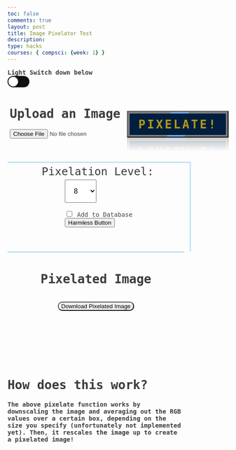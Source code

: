 ```yaml
---
toc: false
comments: true
layout: post
title: Image Pixelator Test
description: 
type: hacks
courses: { compsci: {week: 1} }
---
```

<head>
    <style>
        /* Define styles for left and right halves */
        .container {
            display: flex;
            justify-content: space-between;
            align-items: center;
        }
        .left-half, .right-half, .bottom-half{
            height: 250px;
            padding: 5px;
            color: #444444;
            font-family: 'IBM Plex Sans Hebrew', monospace;
        }
        .left-half {
            height: 170px;
            width: 575px;
            display: flex;
            flex-direction: column;
            align-items: center;
        }
        .right-half {
            width: 425px;
            text-align: center;
            border-left: 3px solid #bde4f4;
        }
        .bottom-half {
            border-top: 3px solid #bde4f4;
            text-align: center;
            align-items: center;
            width: 100%;
        }
        .p1 {
            font-family: 'IBM Plex Sans Hebrew', monospace;
            color: #3A3B3C;
            /* src: url('fonts/fontface.css');  */
        }
        .p2 {
            font-family: 'IBM Plex Sans Hebrew', monospace;
            color: #CCCCCC;
            /* src: url('fonts/fontface.css');  */
        }
        /*@font-face {
        font-family: 'Roblox';
        src: url('.././fonts/Roblox-Font.ttf');
        } */
        .container2 {
            background-color: #444444;
            display: flex;
            flex-direction: column;
            align-items: center;
            font-family: 'IBM Plex Sans Hebrew', monospace;
            color: #CCCCCC;
            border: 5.5px solid transparent;
            animation: rgbLightEffect 7.7s linear infinite;
            overflow: break-word;
        }
        .dropbtn {
            color: black;
            padding: 16px;
            font-size: 16px;
            cursor: pointer;
        }
        .dropdown {
            position: relative;
            display: inline-block;
        }
        .dropdown-content {
            display: none;
            position: absolute;
            min-width: 160px;
            overflow: auto;
            box-shadow: 0px 8px 16px 0px rgba(0,0,0,0.2);
            z-index: 1;
        }
        .dropdown-content option {
            color: black;
            padding: 12px 16px;
            text-decoration: none;
            display: block;
        }
        .button {
            border-radius: 10px;
        }
        .a {
            position: relative;
            padding: 13px 24px;
            display: flex;
            justify-content: center;
            align-items: center;
            background: rgba(0, 0, 0, 0.5);
            margin: 10px;
            transition: 1s;
            text-decoration: none;
            overflow: hidden;
            -webkit-box-reflect: below 1px linear-gradient(transparent, transparent, #0004);
        }
        .a:hover {
            background: var(--clr);
            box-shadow: 0 0 10px var(--clr), 0 0 30px var(--clr);
        }
        .a::before {
            content: '';
            position: absolute;
            width: 40px;
            height: 420%;
            background: var(--clr);
            transition: 1s;
            animation: animate 2s linear infinite;
            animation-delay: calc(0.33s * var(--i));
        }
        .a:hover::before {
            width: 1200%;
        }
        @keyframes animate {
            0% {
                transform: rotate(0deg);
            }
            100% {
                transform: rotate(360deg);
            }
        }
        .a::after {
            content: '';
            position: absolute;
            inset: 4px;
            background: #011e41;
        }
        .a:hover::after {
            background: var(--clr);
        }
        .a span {
            position: relative;
            z-index: 1;
            font-size: 2em;
            color: #ffcf01;
            font-family: 'IBM Plex Sans Hebrew', monospace;
            opacity: 0.7;
            text-transform: uppercase;
            letter-spacing: 4px;
            transition: 0.5s;
        }
        .a:hover span {
            opacity: 1;
        }
        *{
            box-sizing: border-box;
        }
        .label{
            background-color: #111;
            display: flex;
            align-items: center;
            justify-content: space-between;
            position: relative;
            border-radius: 50px;
            padding: 5px;
            height: 26px;
            width: 50px;
        }
        body{
            transition: background 0.14s linear;
        }
        body.dark{
            background-color: #191d2b;
        }
        .checkbox{
            opacity: 0;
            position: absolute;
        }
        .ball{
            background-color: #ffffff;
            border-radius: 50%;
            position: absolute;
            top: 2px;
            left: 2px;
            width: 22px;
            height: 22px;
            transition: transform 0.15s linear;
        }
        .checkbox:checked + .label .ball {
            transform: translateX(24px);
        }
        .fa-moon{
            color: #f1c40f;
        }
        .fa-sun{
            color: #f39c12;
        }
        .light-text{
            color: #3A3B3C;
        }
        .dark-text{ 
            color: #CCCCCC;
        }
        .bee {
            transform: rotate(0deg); /* Initial rotation */
            transition: transform 0.2s; /* Smooth rotation transition */
        }
    </style>
</head>
<body>
    <h8 class="p1 light-text"><strong>Light Switch down below</strong></h8>
    <div>
        <input type="checkbox"
            class="checkbox" id="checkbox" >
    <label for="checkbox" class="label">
        <i class="fas fa-moon"></i>
        <i class="fas fa-sun"></i>
        <div class="ball"></div>
    </label>
    </div>
    <div class="container">
        <div class="left-half">
            <h1 class="p1"><strong>Upload an Image</strong></h1>
            <input type="file" id="imageInput" accept="image/*">
        </div>
        <div style="--clr: 	#6da7d9;--i:0;">
                <button id="manipulateButton" class="a"><a href="#"><span><strong>Pixelate!</strong></span></a></button>
            </div>
    </div>
        <div class="left-half" style="border-top: 3px solid #bde4f4; width: 419px; border-right: 3px solid #bde4f4; height: 205px;">
            <label class="p1" style="font-size: 25px; display: inline; padding-right: 4px;">Pixelation Level: </label>
            <div class="dropdown">
                <select id="pixelationLevel" class="dropbtn" style="margin-top : 4px;">
                    <option value="2">2</option>
                    <option value="4">4</option>
                    <option value="8" selected>8</option>
                    <option value="16">16</option>
                    <option value="32">32</option>
                </select>
                <br><br>
                <input type="checkbox" id="addToDatabase" name="addToDatabase">
                <label for="addToDatabase">Add to Database</label>
                <br>
                <button id="spawnBeeButton">Harmless Button</button>
                <img src="../../../images/bee.jpg" alt="Bee" class="bee" id="bee" style="position: absolute; display: none;">
            </div>
        </div>
    <div class="container">
        <div class="bottom-half">
            <h1 class="p1"><strong>Pixelated Image</strong></h1>
            <img id="uploadedImage" src="" alt="Uploaded Image" style="max-width: 100%; display: none;">
            <br>
            <button id="downloadButton" class="button">Download Pixelated Image</button>
            <br>
        </div>
    </div>
        <div>
            <h1 class="p1"><Strong>How does this work?</Strong></h1>
        </div>
        <div>
            <h4 class="p1">The above pixelate function works by downscaling the image and averaging out the RGB values over a certain box, depending on the size you specify (unfortunately not implemented yet). Then, it rescales the image up to create a pixelated image!</h4>
        </div>


<script>
    const bee = document.getElementById('bee');
    const spawnBeeButton = document.getElementById('spawnBeeButton');

    // Function to generate a random position within the screen bounds
    function getRandomPosition() {
        const maxWidth = window.innerWidth - bee.clientWidth;
        const maxHeight = window.innerHeight - bee.clientHeight;
        const randomX = Math.floor(Math.random() * maxWidth);
        const randomY = Math.floor(Math.random() * maxHeight);
        return { x: randomX, y: randomY };
    }

    // Function to calculate the rotation angle based on the direction
    function calculateRotation(currentX, currentY, destinationX, destinationY) {
        const angle = Math.atan2(destinationY - currentY, destinationX - currentX);
        return angle * (180 / Math.PI);
    }

    // Function to spawn and animate the bee
    function spawnBee() {
        alert('Oh no! You found a bug in our code! Help us get rid of it!');
        bee.style.display = 'block'; // Show the bee

        // Get a random initial position for the bee
        const startPosition = getRandomPosition();
        bee.style.left = startPosition.x + 'px';
        bee.style.top = startPosition.y + 'px';

        // Animate the bee
        let destination = getRandomPosition();
        const speed = 5;

        const animationInterval = setInterval(() => {
            const currentX = parseFloat(bee.style.left);
            const currentY = parseFloat(bee.style.top);

            // Calculate the rotation angle
            const rotationAngle = calculateRotation(currentX, currentY, destination.x, destination.y);
            bee.style.transform = `rotate(${rotationAngle}deg)`; // Apply rotation

            // Calculate the direction vector
            const deltaX = destination.x - currentX;
            const deltaY = destination.y - currentY;
            const distance = Math.sqrt(deltaX * deltaX + deltaY * deltaY);

            if (distance <= speed) {
                // If the bee is close to the destination, snap to it
                bee.style.left = destination.x + 'px';
                bee.style.top = destination.y + 'px';
                destination = getRandomPosition(); // Get a new random destination
            } else {
                // Move the bee at a constant speed
                const directionX = deltaX / distance;
                const directionY = deltaY / distance;
                bee.style.left = (currentX + directionX * speed) + 'px';
                bee.style.top = (currentY + directionY * speed) + 'px';
            }
        }, 20); // Adjust the animation speed
    }

    // Add a click event listener to the button
    spawnBeeButton.addEventListener('click', spawnBee);

    // Add a click event listener to the bee (outside the function)
    document.addEventListener('click', function (event) {
        if (event.target.id === 'bee') {
            bee.style.display = 'none';
            alert('Great job! Thanks for helping us catch the bug!');
        }
    });

    const checkbox = document.getElementById('checkbox');
    const textElements = document.querySelectorAll('.p1, .p2');
    checkbox.addEventListener('change', () => {
    document.body.classList.toggle('dark');
    //change the overall theme color.
    textElements.forEach((element) => {
    element.classList.toggle('dark-text');
    element.classList.toggle('light-text');
    //change the overall text color.
    });
    });
    uploadedImageName = "";
    const resultContainer = document.getElementById("result");
    // const url = "http://localhost:8017/api/pixel-partner-api";
    const url = "https://fte.stu.nighthawkcodingsociety.com/api/pixel-partner-api";
    const test_url = url + "/test";
    const pixelate_url = url + "/pixelate/";
    const options = {
        method: 'GET', // *GET, POST, PUT, DELETE, etc.
        mode: 'cors', // no-cors, *cors, same-origin
        cache: 'default', // *default, no-cache, reload, force-cache, only-if-cached
        credentials: 'omit', // include, *same-origin, omit
        headers: {
            'Content-Type': 'application/json',
            // 'Content-Type': 'application/x-www-form-urlencoded',
        },
    };
    const post_options = {
        method: 'POST', // *GET, POST, PUT, DELETE, etc.
        mode: 'cors', // no-cors, *cors, same-origin
        cache: 'default', // *default, no-cache, reload, force-cache, only-if-cached
        credentials: 'omit', // include, *same-origin, omit
        headers: {
            'Content-Type': 'application/json',
            // 'Content-Type': 'application/x-www-form-urlencoded',
        },
    };
    // fetch the API
    fetch(test_url, options)
    // response is a RESTful "promise" on any successful fetch
    .then(response => {
        // check for response errors
        if (response.status !== 200) {
            error('GET API response failure: ' + response.status);
            return;
        }
        // valid response will have JSON data
        response.json().then(data => {
            console.log(data);
        })
    })
    // catch fetch errors (ie Nginx ACCESS to server blocked)
    .catch(err => {
    error(err + " " + test_url);
    });    
    function handleImageUpload() {
        const imageInput = document.getElementById('imageInput');
        const uploadedImage = document.getElementById('uploadedImage');
        const pixelationLevel = document.getElementById('pixelationLevel').value;
        const addToDatabaseCheckbox = document.getElementById('addToDatabase'); // Add this line
        const leftHalf = document.getElementById('left-half'); //new code

        const file = imageInput.files[0];
        if (file) {
            const reader = new FileReader();
            reader.readAsDataURL(file);

            reader.onload = function (e) {
                const base64Data = e.target.result.split(',')[1];
                const fileName = file.name;
                uploadedImageName = file.name;
                const fileExtension = fileName.split('.').pop();
                const addToDatabase = addToDatabaseCheckbox.checked;
                // Create the data object to send to the backend
                const data = {
                    "pixelate_level": pixelationLevel,
                    "addToHistory": addToDatabase,
                    "filename": fileName,
                    "base64image": base64Data,
                };
                console.log(data)
                // fetch the API
                const image_options = {...post_options, method: 'POST', body: JSON.stringify(data)};
                fetch(pixelate_url, image_options)
                .then(response => {
                    // check for response errors
                    if (response.status !== 200) {
                        error('GET API response failure: ' + response.status);
                        return;
                    }

                    // valid response will have JSON data
                    response.json().then(data => {
                        console.log(data)
                            const pixelatedImage = new Image();
                            pixelatedImage.src = 'data:image/' + fileExtension + ';base64,' + data['base64image'];

                            // Set a max-height for the image to fit within the text box
                            pixelatedImage.style.maxHeight = '100%';

                            uploadedImage.src = pixelatedImage.src;
                            uploadedImage.style.display = 'block';

                            pixelatedImage.onload = function() {
                                const parent = document.querySelector('.bottom-half');
                                const ratio = parent.clientWidth / pixelatedImage.width;

                                if (ratio < 1) {
                                    const maxHeight = ratio * pixelatedImage.height
                                    parent.style.height = (maxHeight + 175) + 'px';
                                } else {
                                    parent.style.height = (pixelatedImage.height + 175) + 'px';
                                }
                        }
                    })
                })
            };
        }
    };
    function handleDownloadClick() {
        const uploadedImage = document.getElementById('uploadedImage');
        const pixelatedImage = new Image();
        pixelatedImage.src = uploadedImage.src;

        // checking if no images is uploaded
        if (uploadedImage.width == 0) {
            //sends alert
            alert('Please upload an image before trying to download');
            return;
        }
        // Create an anchor element for downloading
        const downloadLink = document.createElement('a');
        downloadLink.href = pixelatedImage.src;
        downloadLink.download = uploadedImageName.split('.')[0] + "_pixelated." + uploadedImageName.split('.')[1];
        downloadLink.style.display = 'none';

        // Append the anchor element to the document and trigger a click event
        document.body.appendChild(downloadLink);
        downloadLink.click();

        // Remove the anchor element
        document.body.removeChild(downloadLink);

    }
    const downloadButton = document.getElementById('downloadButton');
    downloadButton.addEventListener('click', handleDownloadClick);
    const manipulateButton = document.getElementById('manipulateButton');
    manipulateButton.addEventListener('click', handleImageUpload);
</script>

</body>
<br><br>